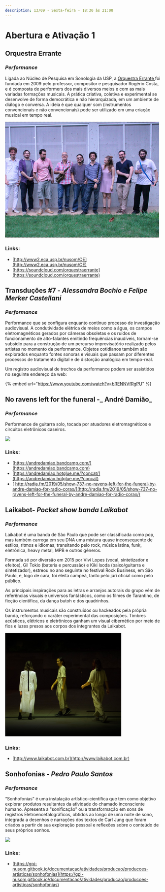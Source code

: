 ```yaml
---
description: 13/09 - Sexta-feira - 18:30 às 21:00
---
```


# Abertura e Ativação 1

## **Orquestra Errante**

### _**Performance**_

Ligada ao Núcleo de Pesquisa em Sonologia da USP, a [Orquestra Errante ](http://www2.eca.usp.br/nusom/OE)foi fundada em 2009 pelo professor, compositor e pesquisador Rogério Costa, e é composta de performers dos mais diversos meios e com as mais variadas formações musicais. A prática criativa, coletiva e experimental se desenvolve de forma democrática e não hierarquizada, em um ambiente de diálogo e conversa. A ideia é que qualquer som (instrumentos convencionais e não convencionais) pode ser utilizado em uma criação musical em tempo real.

![](../../../../../.gitbook/assets/captura-de-tela-2019-09-01-a-s-11.29.26.png)

### Links:

* [http://www2.eca.usp.br/nusom/OE](http://www2.eca.usp.br/nusom/OE)
* [https://soundcloud.com/orquestraerrante](https://soundcloud.com/orquestraerrante)

## **Transduções #7**​ - _Alessandra Bochio e Felipe Merker Castellani_

### _**Performance**_

Performance que se configura enquanto contínuo processo de investigação audiovisual. A condutividade elétrica de meios como a água, os campos eletromagnéticos gerados por câmeras obsoletas e os ruídos de funcionamento de alto-falantes emitindo frequências inaudíveis, tornam-se subsídio para a construção de um percurso improvisatório realizado pelos artistas no momento da performance. Objetos cotidianos também são explorados enquanto fontes sonoras e visuais que passam por diferentes processos de tratamento digital e de distorção analógica em tempo-real.

Um registro audiovisual de trechos da performance podem ser assistidos no seguinte endereço da web:

{% embed url="https://www.youtube.com/watch?v=bRENNVfRgPU" %}

## **No ravens left for the funeral -**_ ​André Damião_

### _**Performance**_

Performance de guitarra solo, tocada por atuadores eletromagnéticos e circuitos eletrônicos caseiros.

![](../../../../../.gitbook/assets/andre\_damiao.jpg)

### Links:

* [https://andredamiao.bandcamp.com/](https://andredamiao.bandcamp.com)
* [https://andredamiao.hotglue.me/?concat/](https://andredamiao.hotglue.me/?concat)
* [ http://radia.fm/2019/05/show-737-no-ravens-left-for-the-funeral-by-andre-damiao-for-radio-corax/](http://radia.fm/2019/05/show-737-no-ravens-left-for-the-funeral-by-andre-damiao-for-radio-corax/)

## **Laikabot**​ - _Pocket show banda Laikabot_

### _**Performance**_

Laikabot é uma banda de São Paulo que pode ser classificada como pop, mas também carrega em seu DNA uma mistura quase inconsequente de estilos, ritmos e idiomas; transitando pelo rock, música latina, funk, eletrônica, heavy metal, MPB e outros gêneros.

Formada só por diversão em 2015 por Vivi Lopes (vocal, sintetizador e efeitos), Gil Tokio (bateria e percussão) e Kiki Isoda (baixo/guitarra e sintetizador), estreou no ano seguinte no festival Rock Business, em São Paulo, e, logo de cara, foi eleita campeã, tanto pelo júri oficial como pelo público.

As principais inspirações para as letras e arranjos autorais do grupo vêm de referências visuais e universos fantásticos, como os filmes de Tarantino, de ficção científica, da dança butoh e dos quadrinhos.

Os instrumentos musicais são construídos ou hackeados pela própria banda, reforçando o caráter experimental das composições. Timbres acústicos, elétricos e eletrônicos ganham um visual cibernético por meio de fios e luzes presos aos corpos dos integrantes da Laikabot.

![](../../../../../.gitbook/assets/captura-de-tela-2019-09-01-a-s-11.26.15.png)

### Links:

* [http://www.laikabot.com.br](http://www.laikabot.com.br)

## **Sonhofonias**​ - _Pedro Paulo Santos_

### _**Performance**_

“Sonhofonias” é uma instalação artístico-científica que tem como objetivo explorar produtos resultantes da atividade do chamado inconsciente humano. Apresenta a "sonificação" ou a transformação em sons de registros Eletroencefalográficos, obtidos ao longo de uma noite de sono, integrada a desenhos e narrações dos textos de Carl Jung que foram criados a partir de sua exploração pessoal e reflexões sobre o conteúdo de seus próprios sonhos.&#x20;

![](../../../../../.gitbook/assets/img\_4068.jpg)

### Links:

* [https://gpi-nusom.gitbook.io/documentacao/atividades/producao/producoes-artisticas/sonhofonias](https://gpi-nusom.gitbook.io/documentacao/atividades/producao/producoes-artisticas/sonhofonias)
